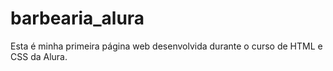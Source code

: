 # barbearia_alura

Esta é minha primeira página web desenvolvida durante o curso de HTML e CSS da Alura.
